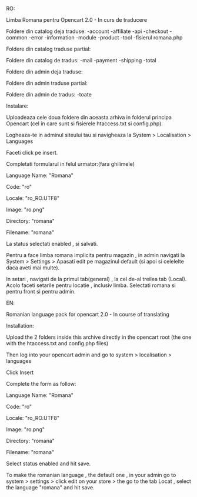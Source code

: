 
RO:

Limba Romana pentru Opencart 2.0 - In curs de traducere

Foldere din catalog deja traduse:
                      -account
                      -affiliate
                      -api
                      -checkout
                      -common
                      -error
                      -information
                      -module
                      -product
                      -tool
                      -fisierul romana.php
                      
Foldere din catalog traduse partial:

Foldere din catalog de tradus: 
                      -mail
                      -payment
                      -shipping
                      -total
                      
Foldere din admin deja traduse:

Foldere din admin traduse partial:

Foldere din admin de tradus:
                      -toate






Instalare:

Uploadeaza cele doua foldere din aceasta arhiva in folderul principa Opencart (cel in care sunt si fisierele htaccess.txt si config.php).

Logheaza-te in adminul siteului tau si navigheaza la System > Localisation > Languages

Faceti click pe insert.

Completati formularul in felul urmator:(fara ghilimele)

Language Name: "Romana"

Code: "ro"

Locale: "ro_RO.UTF8"

Image: "ro.png"

Directory: "romana"

Filename: "romana"

La status selectati enabled , si salvati.

Pentru a face limba romana implicita pentru magazin , in admin navigati la System > Settings > Apasati edit pe magazinul default (si apoi si celelelte daca aveti mai multe).

In setari , navigati de la primul tab(general) , la cel de-al treilea tab (Local). Acolo faceti setarile pentru locatie , inclusiv limba. Selectati romana si pentru front si pentru admin.

EN:

Romanian language pack for opencart 2.0 - In course of translating

Installation: 

Upload the 2 folders inside this archive directly in the opencart root (the one with the htaccess.txt and config.php files)

Then log into your opencart admin and go to system > localisation > languages

Click Insert

Complete the form as follow: 

Language Name: "Romana"

Code: "ro"

Locale: "ro_RO.UTF8"

Image: "ro.png"

Directory: "romana"

Filename: "romana"

Select status enabled and hit save.

To make the romanian language , the default one , in your admin go to system > settings > click edit on your store > the go to the tab Locat , select the language "romana" and hit save.




